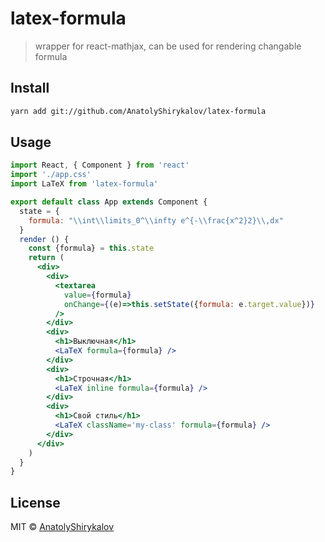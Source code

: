 # latex-formula

> wrapper for react-mathjax, can be used for rendering changable formula

<!--[![NPM](https://img.shields.io/npm/v/latex-formula.svg)](https://www.npmjs.com/package/latex-formula) [![JavaScript Style Guide](https://img.shields.io/badge/code_style-standard-brightgreen.svg)](https://standardjs.com)-->

## Install

```bash
yarn add git://github.com/AnatolyShirykalov/latex-formula
```

## Usage

```jsx
import React, { Component } from 'react'
import './app.css'
import LaTeX from 'latex-formula'

export default class App extends Component {
  state = {
    formula: "\\int\\limits_0^\\infty e^{-\\frac{x^2}2}\\,dx"
  }
  render () {
    const {formula} = this.state
    return (
      <div>
        <div>
          <textarea
            value={formula}
            onChange={(e)=>this.setState({formula: e.target.value})}
          />
        </div>
        <div>
          <h1>Выключная</h1>
          <LaTeX formula={formula} />
        </div>
        <div>
          <h1>Строчная</h1>
          <LaTeX inline formula={formula} />
        </div>
        <div>
          <h1>Свой стиль</h1>
          <LaTeX className='my-class' formula={formula} />
        </div>
      </div>
    )
  }
}
```

## License

MIT © [AnatolyShirykalov](https://github.com/AnatolyShirykalov)
